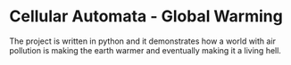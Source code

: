 # Cellular Automata - Global Warming
 The project is written in python and it demonstrates how a world with air pollution is making the earth warmer and eventually making it a living hell.
